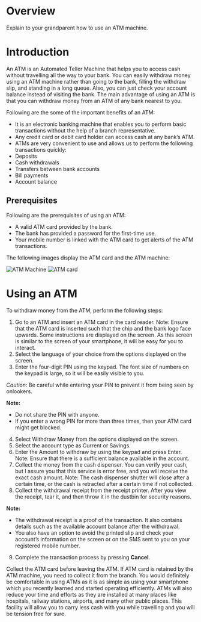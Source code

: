# Overview

Explain to your grandparent how to use an ATM machine.

# Introduction
An ATM is an Automated Teller Machine that helps you to access cash without travelling all the way to your bank. You can easily withdraw money using an ATM machine rather than going to the bank, filling the withdraw slip, and standing in a long queue. Also, you can just check your account balance instead of visiting the bank. The main advantage of using an ATM is that you can withdraw money from an ATM of any bank nearest to you.

Following are the some of the important benefits of an ATM:
* It is an electronic banking machine that enables you to perform basic transactions without the help of a branch representative. 
* Any credit card or debit card holder can access cash at any bank’s ATM. 
* ATMs are very convenient to use and allows us to perform the following transactions quickly:
* Deposits
 * Cash withdrawals
 * Transfers between bank accounts
 * Bill payments
 * Account balance

## Prerequisites

Following are the prerequisites of using an ATM:
* A valid ATM card provided by the bank.
* The bank has provided a password for the first-time use.
* Your mobile number is linked with the ATM card to get alerts of the ATM transactions.

The following images display the ATM card and the ATM machine:

![ATM Machine](https://www.zeptha.com/postimages/2018/12/parts_of_an_atm_3_20181222094853.jpg)
![ATM card](https://tse4.mm.bing.net/th/id/OIP.CVWkdovNOb_3xhpV6Qfa9wHaHa?w=195&h=195&c=7&r=0&o=5&pid=1.7) 

# Using an ATM 

To withdraw money from the ATM, perform the following steps:

1.	Go to an ATM and insert an ATM card in the card reader.
Note: Ensure that the ATM card is inserted such that the chip and the bank logo face upwards. 
Some instructions are displayed on the screen. As this screen is similar to the screen of your smartphone, it will be easy for you to interact.
2.	Select the language of your choice from the options displayed on the screen. 
3.	Enter the four-digit PIN using the keypad. The font size of numbers on the keypad is large, so it will be easily visible to you.

_Caution_: Be careful while entering your PIN to prevent it from being     seen by onlookers. 
 
 **Note:** 
  * Do not share the PIN with anyone.
  * If you enter a wrong PIN for more than three times, then your ATM card might get blocked.
4.	Select Withdraw Money from the options displayed on the screen. 
5.	Select the account type as Current or Savings.
6.	Enter the Amount to withdraw by using the keypad and press Enter. 
Note: Ensure that there is a sufficient balance available in the account.
7.	Collect the money from the cash dispenser. You can verify your cash, but I assure you that this service is error free, and you will receive the exact cash amount.
Note: The cash dispenser shutter will close after a certain time, or the cash is retracted after a certain time if not collected.
1.	Collect the withdrawal receipt from the receipt printer. After you view the receipt, tear it, and then throw it in the dustbin for security reasons.
 
 **Note:** 
 * The withdrawal receipt is a proof of the transaction. It also contains details such as the available account balance after the withdrawal.
 * You also have an option to avoid the printed slip and check your account’s information on the screen or on the SMS sent to you on your registered mobile number.
9.	Complete the transaction process by pressing **Cancel**.

Collect the ATM card before leaving the ATM. If ATM card is retained by the ATM machine, you need to collect it from the branch.
You would definitely be comfortable in using ATMs as it is as simple as using your smartphone which you recently learned and started operating efficiently. ATMs will also reduce your time and efforts as they are installed at many places like hospitals, railway stations, airports, and many other public places. This facility will allow you to carry less cash with you while travelling and you will be tension free for sure.

